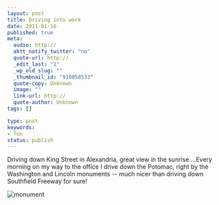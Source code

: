 ```yaml
---
layout: post
title: Driving into work
date: 2011-01-16
published: true
meta:
  audio: http://
  aktt_notify_twitter: "no"
  quote-url: http://
  _edit_last: "1"
  _wp_old_slug: ""
  _thumbnail_id: "910058533"
  quote-copy: Unknown
  image: ""
  link-url: http://
  quote-author: Unknown
tags: []

type: post
keywords:
- fun
status: publish
---
```

Driving down King Street in Alexandria, great view in the sunrise....Every morning on my way to the office I drive down the Potomac, right by the Washington and Lincoln monuments -- much nicer than driving down Southfield Freeway for sure!

![monument](http://eick.us/files/2011/01/monument.jpg)
